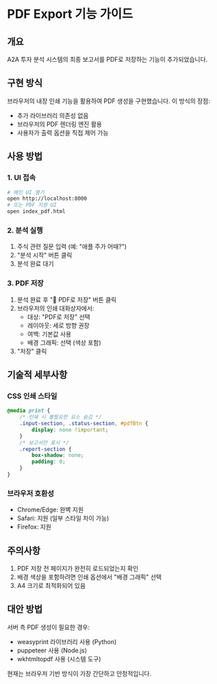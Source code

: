 # PDF Export 기능 가이드

## 개요
A2A 투자 분석 시스템의 최종 보고서를 PDF로 저장하는 기능이 추가되었습니다.

## 구현 방식
브라우저의 내장 인쇄 기능을 활용하여 PDF 생성을 구현했습니다. 이 방식의 장점:
- 추가 라이브러리 의존성 없음
- 브라우저의 PDF 렌더링 엔진 활용
- 사용자가 출력 옵션을 직접 제어 가능

## 사용 방법

### 1. UI 접속
```bash
# 메인 UI 열기
open http://localhost:8000
# 또는 PDF 지원 UI
open index_pdf.html
```

### 2. 분석 실행
1. 주식 관련 질문 입력 (예: "애플 주가 어때?")
2. "분석 시작" 버튼 클릭
3. 분석 완료 대기

### 3. PDF 저장
1. 분석 완료 후 "📄 PDF로 저장" 버튼 클릭
2. 브라우저의 인쇄 대화상자에서:
   - 대상: "PDF로 저장" 선택
   - 레이아웃: 세로 방향 권장
   - 여백: 기본값 사용
   - 배경 그래픽: 선택 (색상 포함)
3. "저장" 클릭

## 기술적 세부사항

### CSS 인쇄 스타일
```css
@media print {
    /* 인쇄 시 불필요한 요소 숨김 */
    .input-section, .status-section, #pdfBtn {
        display: none !important;
    }
    /* 보고서만 표시 */
    .report-section {
        box-shadow: none;
        padding: 0;
    }
}
```

### 브라우저 호환성
- Chrome/Edge: 완벽 지원
- Safari: 지원 (일부 스타일 차이 가능)
- Firefox: 지원

## 주의사항
1. PDF 저장 전 페이지가 완전히 로드되었는지 확인
2. 배경 색상을 포함하려면 인쇄 옵션에서 "배경 그래픽" 선택
3. A4 크기로 최적화되어 있음

## 대안 방법
서버 측 PDF 생성이 필요한 경우:
- weasyprint 라이브러리 사용 (Python)
- puppeteer 사용 (Node.js)
- wkhtmltopdf 사용 (시스템 도구)

현재는 브라우저 기반 방식이 가장 간단하고 안정적입니다.